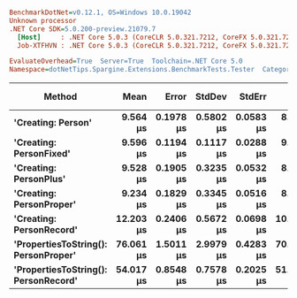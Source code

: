 ``` ini

BenchmarkDotNet=v0.12.1, OS=Windows 10.0.19042
Unknown processor
.NET Core SDK=5.0.200-preview.21079.7
  [Host]     : .NET Core 5.0.3 (CoreCLR 5.0.321.7212, CoreFX 5.0.321.7212), X64 RyuJIT
  Job-XTFHVN : .NET Core 5.0.3 (CoreCLR 5.0.321.7212, CoreFX 5.0.321.7212), X64 RyuJIT

EvaluateOverhead=True  Server=True  Toolchain=.NET Core 5.0  
Namespace=dotNetTips.Spargine.Extensions.BenchmarkTests.Tester  Categories=RandomData  

```
|                               Method |      Mean |     Error |    StdDev |    StdErr |       Min |        Q1 |    Median |        Q3 |       Max |      Op/s | CI99.9% Margin | Iterations | Kurtosis | MValue | Skewness | Rank | LogicalGroup | Baseline |  Gen 0 | Gen 1 | Gen 2 | Allocated | Code Size |
|------------------------------------- |----------:|----------:|----------:|----------:|----------:|----------:|----------:|----------:|----------:|----------:|---------------:|-----------:|---------:|-------:|---------:|-----:|------------- |--------- |-------:|------:|------:|----------:|----------:|
|                   **&#39;Creating: Person&#39;** |  **9.564 μs** | **0.1978 μs** | **0.5802 μs** | **0.0583 μs** |  **8.127 μs** |  **9.183 μs** |  **9.421 μs** | **10.085 μs** | **11.027 μs** | **104,560.4** |      **0.1978 μs** |      **99.00** |    **2.238** |  **3.364** |   **0.0203** |    **2** |            ***** |       **No** | **0.3357** |     **-** |     **-** |   **3.04 KB** |   **0.72 KB** |
|              **&#39;Creating: PersonFixed&#39;** |  **9.596 μs** | **0.1194 μs** | **0.1117 μs** | **0.0288 μs** |  **9.433 μs** |  **9.522 μs** |  **9.592 μs** |  **9.665 μs** |  **9.838 μs** | **104,204.8** |      **0.1194 μs** |      **15.00** |    **2.251** |  **2.000** |   **0.3401** |    **2** |            ***** |       **No** | **0.3357** |     **-** |     **-** |   **3.04 KB** |   **0.72 KB** |
|               **&#39;Creating: PersonPlus&#39;** |  **9.528 μs** | **0.1905 μs** | **0.3235 μs** | **0.0532 μs** |  **8.822 μs** |  **9.319 μs** |  **9.493 μs** |  **9.721 μs** | **10.216 μs** | **104,950.5** |      **0.1905 μs** |      **37.00** |    **2.430** |  **2.000** |   **0.2069** |    **2** |            ***** |       **No** | **0.3357** |     **-** |     **-** |   **3.04 KB** |   **0.72 KB** |
|             **&#39;Creating: PersonProper&#39;** |  **9.234 μs** | **0.1829 μs** | **0.3345 μs** | **0.0516 μs** |  **8.313 μs** |  **9.019 μs** |  **9.231 μs** |  **9.489 μs** |  **9.738 μs** | **108,300.5** |      **0.1829 μs** |      **42.00** |    **2.771** |  **2.000** |  **-0.4609** |    **1** |            ***** |       **No** | **0.3357** |     **-** |     **-** |   **3.04 KB** |   **0.72 KB** |
|             **&#39;Creating: PersonRecord&#39;** | **12.203 μs** | **0.2406 μs** | **0.5672 μs** | **0.0698 μs** | **10.356 μs** | **11.860 μs** | **12.370 μs** | **12.618 μs** | **13.040 μs** |  **81,943.7** |      **0.2406 μs** |      **66.00** |    **4.348** |  **2.818** |  **-1.1141** |    **3** |            ***** |       **No** | **0.4578** |     **-** |     **-** |   **4.08 KB** |   **1.15 KB** |
| **&#39;PropertiesToString(): PersonProper&#39;** | **76.061 μs** | **1.5011 μs** | **2.9979 μs** | **0.4283 μs** | **70.069 μs** | **74.042 μs** | **75.793 μs** | **78.111 μs** | **84.012 μs** |  **13,147.3** |      **1.5011 μs** |      **49.00** |    **3.151** |  **2.000** |   **0.3443** |    **5** |            ***** |       **No** | **7.9346** |     **-** |     **-** |  **70.56 KB** |   **1.18 KB** |
| **&#39;PropertiesToString(): PersonRecord&#39;** | **54.017 μs** | **0.8548 μs** | **0.7578 μs** | **0.2025 μs** | **51.926 μs** | **53.657 μs** | **54.183 μs** | **54.439 μs** | **54.933 μs** |  **18,512.9** |      **0.8548 μs** |      **14.00** |    **4.470** |  **2.000** |  **-1.2815** |    **4** |            ***** |       **No** | **5.0049** |     **-** |     **-** |  **44.89 KB** |    **1.6 KB** |
